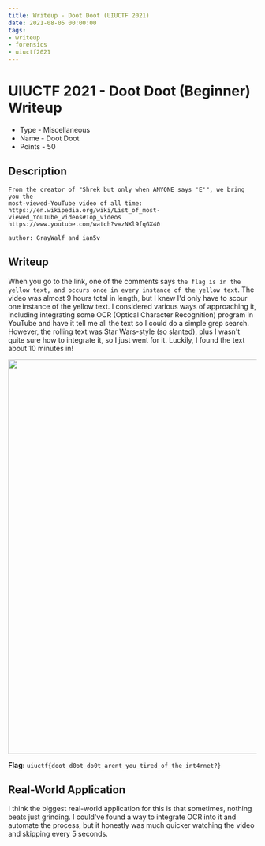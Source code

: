 ```yaml
---
title: Writeup - Doot Doot (UIUCTF 2021)
date: 2021-08-05 00:00:00
tags: 
- writeup
- forensics
- uiuctf2021
---
```


# UIUCTF 2021 - Doot Doot (Beginner) Writeup
* Type - Miscellaneous
* Name - Doot Doot
* Points - 50

## Description
```
From the creator of "Shrek but only when ANYONE says 'E'", we bring you the 
most-viewed-YouTube video of all time: 
https://en.wikipedia.org/wiki/List_of_most-viewed_YouTube_videos#Top_videos 
https://www.youtube.com/watch?v=zNXl9fqGX40

author: GrayWalf and ian5v
```

## Writeup
When you go to the link, one of the comments says `the flag is in the yellow text, and occurs once in every instance of the yellow text`. The video was almost 9 hours total in length, but I knew I'd only have to scour one instance of the yellow text. I considered various ways of approaching it, including integrating some OCR (Optical Character Recognition) program in YouTube and have it tell me all the text so I could do a simple grep search. However, the rolling text was Star Wars-style (so slanted), plus I wasn't quite sure how to integrate it, so I just went for it. Luckily, I found the text about 10 minutes in!

<img src="/static/uiuctf-dootdoot/image.png" width="800px">

**Flag:** `uiuctf{doot_d0ot_do0t_arent_you_tired_of_the_int4rnet?}`

## Real-World Application
I think the biggest real-world application for this is that sometimes, nothing beats just grinding. I could've found a way to integrate OCR into it and automate the process, but it honestly was much quicker watching the video and skipping every 5 seconds.